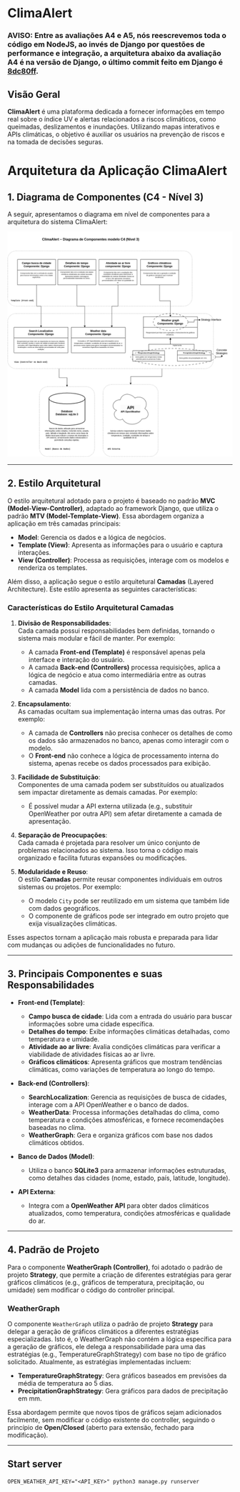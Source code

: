 # ClimaAlert

### AVISO: Entre as avaliações A4 e A5, nós reescrevemos toda o código em NodeJS, ao invés de Django por questões de performance e integração, a arquitetura abaixo da avaliação A4 é na versão de Django, o último commit feito em Django é [8dc80ff](https://github.com/viniguedes29/ClimaAlert/tree/8dc80ff22cbd21e025f5aa4101ccdaf942c8e4ea).


## Visão Geral

**ClimaAlert** é uma plataforma dedicada a fornecer informações em tempo real sobre o índice UV e alertas relacionados a riscos climáticos, como queimadas, deslizamentos e inundações. Utilizando mapas interativos e APIs climáticas, o objetivo é auxiliar os usuários na prevenção de riscos e na tomada de decisões seguras.

# Arquitetura da Aplicação ClimaAlert

## 1. Diagrama de Componentes (C4 - Nível 3)
A seguir, apresentamos o diagrama em nível de componentes para a arquitetura do sistema ClimaAlert:

![Diagrama de Componentes](images/diagrama-de-componentes.png)  

---

## 2. Estilo Arquitetural
O estilo arquitetural adotado para o projeto é baseado no padrão **MVC (Model-View-Controller)**, adaptado ao framework Django, que utiliza o padrão **MTV (Model-Template-View)**. Essa abordagem organiza a aplicação em três camadas principais:

- **Model**: Gerencia os dados e a lógica de negócios.
- **Template (View)**: Apresenta as informações para o usuário e captura interações.
- **View (Controller)**: Processa as requisições, interage com os modelos e renderiza os templates.

Além disso, a aplicação segue o estilo arquitetural **Camadas** (Layered Architecture). Este estilo apresenta as seguintes características:

### Características do Estilo Arquitetural **Camadas**
1. **Divisão de Responsabilidades**:  
   Cada camada possui responsabilidades bem definidas, tornando o sistema mais modular e fácil de manter. Por exemplo:
   - A camada **Front-end (Template)** é responsável apenas pela interface e interação do usuário.
   - A camada **Back-end (Controllers)** processa requisições, aplica a lógica de negócio e atua como intermediária entre as outras camadas.
   - A camada **Model** lida com a persistência de dados no banco.

2. **Encapsulamento**:  
   As camadas ocultam sua implementação interna umas das outras. Por exemplo:
   - A camada de **Controllers** não precisa conhecer os detalhes de como os dados são armazenados no banco, apenas como interagir com o modelo.
   - O **Front-end** não conhece a lógica de processamento interna do sistema, apenas recebe os dados processados para exibição.

3. **Facilidade de Substituição**:  
   Componentes de uma camada podem ser substituídos ou atualizados sem impactar diretamente as demais camadas. Por exemplo:
   - É possível mudar a API externa utilizada (e.g., substituir OpenWeather por outra API) sem afetar diretamente a camada de apresentação.

4. **Separação de Preocupações**:  
   Cada camada é projetada para resolver um único conjunto de problemas relacionados ao sistema. Isso torna o código mais organizado e facilita futuras expansões ou modificações.

5. **Modularidade e Reuso**:  
   O estilo **Camadas** permite reusar componentes individuais em outros sistemas ou projetos. Por exemplo:
   - O modelo `City` pode ser reutilizado em um sistema que também lide com dados geográficos.
   - O componente de gráficos pode ser integrado em outro projeto que exija visualizações climáticas.

Esses aspectos tornam a aplicação mais robusta e preparada para lidar com mudanças ou adições de funcionalidades no futuro.

---

## 3. Principais Componentes e suas Responsabilidades
- **Front-end (Template)**:
  - **Campo busca de cidade**: Lida com a entrada do usuário para buscar informações sobre uma cidade específica.
  - **Detalhes do tempo**: Exibe informações climáticas detalhadas, como temperatura e umidade.
  - **Atividade ao ar livre**: Avalia condições climáticas para verificar a viabilidade de atividades físicas ao ar livre.
  - **Gráficos climáticos**: Apresenta gráficos que mostram tendências climáticas, como variações de temperatura ao longo do tempo.

- **Back-end (Controllers)**:
  - **SearchLocalization**: Gerencia as requisições de busca de cidades, interage com a API OpenWeather e o banco de dados.
  - **WeatherData**: Processa informações detalhadas do clima, como temperatura e condições atmosféricas, e fornece recomendações baseadas no clima.
  - **WeatherGraph**: Gera e organiza gráficos com base nos dados climáticos obtidos.

- **Banco de Dados (Model)**:
  - Utiliza o banco **SQLite3** para armazenar informações estruturadas, como detalhes das cidades (nome, estado, país, latitude, longitude).

- **API Externa**:
  - Integra com a **OpenWeather API** para obter dados climáticos atualizados, como temperatura, condições atmosféricas e qualidade do ar.

---

## 4. Padrão de Projeto
Para o componente **WeatherGraph (Controller)**, foi adotado o padrão de projeto **Strategy**, que permite a criação de diferentes estratégias para gerar gráficos climáticos (e.g., gráficos de temperatura, precipitação, ou umidade) sem modificar o código do controller principal.

### WeatherGraph

O componente `WeatherGraph` utiliza o padrão de projeto **Strategy** para delegar a geração de gráficos climáticos a diferentes estratégias especializadas. Isto é, o WeatherGraph não contém a lógica específica para a geração de gráficos, ele delega a responsabilidade para uma das estratégias (e.g., TemperatureGraphStrategy) com base no tipo de gráfico solicitado. Atualmente, as estratégias implementadas incluem:

- **TemperatureGraphStrategy**: Gera gráficos baseados em previsões da média de temperatura ao 5 dias.
- **PrecipitationGraphStrategy**: Gera gráficos para dados de precipitação em mm.

Essa abordagem permite que novos tipos de gráficos sejam adicionados facilmente, sem modificar o código existente do controller, seguindo o princípio de **Open/Closed** (aberto para extensão, fechado para modificação). 

---


## Start server

```
OPEN_WEATHER_API_KEY="<API_KEY>" python3 manage.py runserver
```
